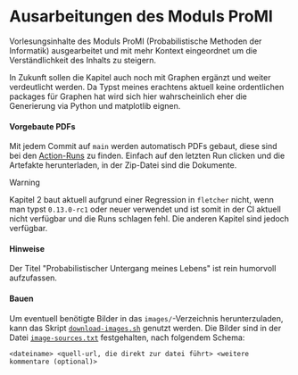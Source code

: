 # Ausarbeitungen des Moduls ProMI

Vorlesungsinhalte des Moduls ProMI (Probabilistische Methoden der Informatik) ausgearbeitet und mit mehr Kontext eingeordnet um die Verständlichkeit des Inhalts zu steigern.

In Zukunft sollen die Kapitel auch noch mit Graphen ergänzt und weiter verdeutlicht werden. Da Typst meines erachtens aktuell keine ordentlichen packages für Graphen hat wird sich hier wahrscheinlich eher die Generierung via Python und matplotlib eignen.

#### Vorgebaute PDFs

Mit jedem Commit auf `main` werden automatisch PDFs gebaut, diese sind bei den [Action-Runs](https://github.com/fussballandy/promi-2425/actions) zu finden. Einfach auf den letzten Run clicken und die Artefakte herunterladen, in der Zip-Datei sind die Dokumente.

> [!WARNING]
> Kapitel 2 baut aktuell aufgrund einer Regression in `fletcher` nicht, wenn man typst `0.13.0-rc1` oder neuer verwendet und ist somit in der CI aktuell nicht verfügbar und die Runs schlagen fehl. Die anderen Kapitel sind jedoch verfügbar.


#### Hinweise

Der Titel "Probabilistischer Untergang meines Lebens" ist rein humorvoll aufzufassen.

#### Bauen

Um eventuell benötigte Bilder in das `images/`-Verzeichnis herunterzuladen, kann das Skript [`download-images.sh`](download-images.sh) genutzt werden.
Die Bilder sind in der Datei [`image-sources.txt`](image-sources.txt) festgehalten, nach folgendem Schema:
```
<dateiname> <quell-url, die direkt zur datei führt> <weitere kommentare (optional)>
```
